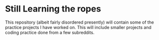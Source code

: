 # Still Learning the ropes

This repository (albeit fairly disordered presently) will contain some of the practice projects I have worked on. This will include smaller projects and coding practice done from a few subreddits.
